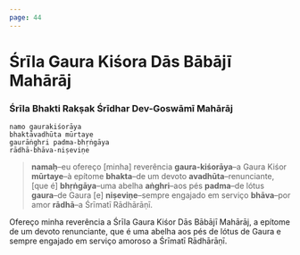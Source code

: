 ```yaml
---
page: 44
---
```


# Śrīla Gaura Kiśora Dās Bābājī Mahārāj

### Śrīla Bhakti Rakṣak Śrīdhar Dev-Goswāmī Mahārāj

    namo gaurakiśorāya
    bhaktāvadhūta mūrtaye
    gaurāṅghri padma-bhṛṅgāya
    rādhā-bhāva-niṣeviṇe

> **namaḥ**–eu ofereço [minha] reverência **gaura-kiśorāya**–a Gaura Kiśor **mūrtaye**–à epítome **bhakta**–de um devoto **avadhūta**–renunciante, [que é] **bhṛṅgāya**–uma abelha **aṅghri**–aos pés **padma**–de lótus **gaura**–de Gaura [e] **niṣeviṇe**–sempre engajado em serviço **bhāva**–por amor **rādhā**–a Śrīmatī Rādhārāṇī.

Ofereço minha reverência a Śrīla Gaura Kiśor Dās Bābājī Mahārāj, a epítome de um devoto renunciante, que é uma abelha aos pés de lótus de Gaura e sempre engajado em serviço amoroso a Śrīmatī Rādhārāṇī.

